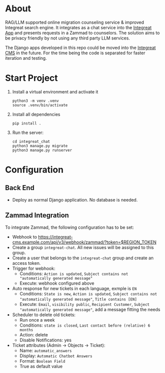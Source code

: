 # About

RAG/LLM supported online migration counseling service & improved Integreat search engine. It integrates as a chat service into the [Integreat App](https://github.com/digitalfabrik/integreat-app) and presents requests in a Zammad to counselors. The solution aims to be privacy friendly by not using any third party LLM services.

The Django apps developed in this repo could be moved into the [Integreat CMS](https://github.com/digitalfabrik/integreat-cms) in the future. For the time being the code is separated for faster iteration and testing.

# Start Project
1. Install a virtual environment and activate it
   ```
   python3 -m venv .venv
   source .venv/bin/activate
   ```
1. Install all dependencies
   ```
   pip install .
   ```
1. Run the server:
   ```
   cd integreat_chat
   python3 manage.py migrate
   python3 manage.py runserver
   ```

# Configuration

## Back End

* Deploy as normal Django application. No database is needed.

## Zammad Integration

To integrate Zammad, the following configuration has to be set:

* Webhook to https://integreat-cms.example.com/api/v3/webhook/zammad/?token=$REGION_TOKEN
* Create a group `integreat-chat`. All new issues will be assigned to this group.
* Create a user that belongs to the `integreat-chat` group and create an access token.
* Trigger for webhook:
  * Conditions: `Action is updated`, `Subject contains not "automatically generated message"`
  * Execute: webhook configured above
* Auto response for new tickets in each language, exmple is `EN`
  * Conditions: `State is new`, `Action is updated`, `Subject contains not "automatically generated message"`, `Title contains [EN]`
  * Execute: `Email`, `visibility public`, `Recipient Customer`, `Subject "automatically generated message"`, add a message fitting the needs
* Scheduler to delete old tickets:
  * Run once a week
  * Conditions: `state is closed`, `Last contact before (relative) 6 months`
  * Action: delete
  * Disable Notifications: yes
* Ticket attributes (Admin -> Objects -> Ticket):
  * Name: `automatic_answers`
  * Display: `Automatic Chatbot Answers`
  * Format: `Boolean Field`
  * True as default value
